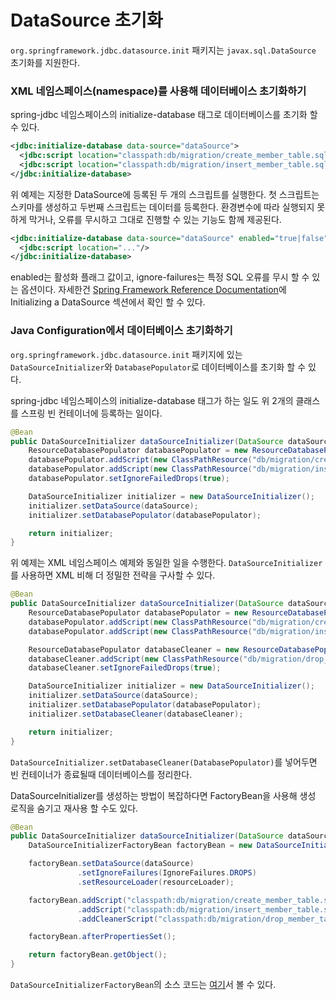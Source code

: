 DataSource 초기화
========================================

`org.springframework.jdbc.datasource.init` 패키지는 `javax.sql.DataSource` 초기화를 지원한다.


### XML 네임스페이스(namespace)를 사용해 데이터베이스 초기화하기

spring-jdbc 네임스페이스의 initialize-database 태그로 데이터베이스를 초기화 할 수 있다.

```xml
<jdbc:initialize-database data-source="dataSource">
  <jdbc:script location="classpath:db/migration/create_member_table.sql"/>
  <jdbc:script location="classpath:db/migration/insert_member_table.sql"/>
</jdbc:initialize-database>
```

위 예제는 지정한 DataSource에 등록된 두 개의 스크립트를 실행한다. 첫 스크립트는 스키마를 생성하고 두번째 스크립트는 데이터를 등록한다.
환경변수에 따라 실행되지 못하게 막거나, 오류를 무시하고 그대로 진행할 수 있는 기능도 함께 제공된다.

```xml
<jdbc:initialize-database data-source="dataSource" enabled="true|false" ignore-failures="NONE|DROPS|ALL">
  <jdbc:script location="..."/>
</jdbc:initialize-database>
```

enabled는 활성화 플래그 값이고, ignore-failures는 특정 SQL 오류를 무시 할 수 있는 옵션이다.
자세한건 [Spring Framework Reference Documentation](http://docs.spring.io/spring/docs/4.0.2.RELEASE/spring-framework-reference/htmlsingle)에 Initializing a DataSource 섹션에서 확인 할 수 있다.


### Java Configuration에서 데이터베이스 초기화하기

`org.springframework.jdbc.datasource.init` 패키지에 있는 `DataSourceInitializer`와 `DatabasePopulator`로 데이터베이스를 초기화 할 수 있다.

spring-jdbc 네임스페이스의 initialize-database 태그가 하는 일도 위 2개의 클래스를 스프링 빈 컨테이너에 등록하는 일이다.

```java
@Bean
public DataSourceInitializer dataSourceInitializer(DataSource dataSource) {
    ResourceDatabasePopulator databasePopulator = new ResourceDatabasePopulator();
    databasePopulator.addScript(new ClassPathResource("db/migration/create_member_table.sql"));
    databasePopulator.addScript(new ClassPathResource("db/migration/insert_member_table.sql"));
    databasePopulator.setIgnoreFailedDrops(true);

    DataSourceInitializer initializer = new DataSourceInitializer();
    initializer.setDataSource(dataSource);
    initializer.setDatabasePopulator(databasePopulator);

    return initializer;
}
```

위 예제는 XML 네임스페이스 예제와 동일한 일을 수행한다. `DataSourceInitializer`를 사용하면 XML 비해 더 정밀한 전략을 구사할 수 있다.

```java
@Bean
public DataSourceInitializer dataSourceInitializer(DataSource dataSource) {
    ResourceDatabasePopulator databasePopulator = new ResourceDatabasePopulator();
    databasePopulator.addScript(new ClassPathResource("db/migration/create_member_table.sql"));
    databasePopulator.addScript(new ClassPathResource("db/migration/insert_member_table.sql"));

    ResourceDatabasePopulator databaseCleaner = new ResourceDatabasePopulator();
    databaseCleaner.addScript(new ClassPathResource("db/migration/drop_member_table.sql"));
    databaseCleaner.setIgnoreFailedDrops(true);

    DataSourceInitializer initializer = new DataSourceInitializer();
    initializer.setDataSource(dataSource);
    initializer.setDatabasePopulator(databasePopulator);
    initializer.setDatabaseCleaner(databaseCleaner);

    return initializer;
}
```

`DataSourceInitializer.setDatabaseCleaner(DatabasePopulator)`를 넣어두면 빈 컨테이너가 종료될때 데이터베이스를 정리한다.

DataSourceInitializer를 생성하는 방법이 복잡하다면 FactoryBean을 사용해 생성 로직을 숨기고 재사용 할 수도 있다.

```java
@Bean
public DataSourceInitializer dataSourceInitializer(DataSource dataSource, ResourceLoader resourceLoader) throws Exception {
    DataSourceInitializerFactoryBean factoryBean = new DataSourceInitializerFactoryBean();

    factoryBean.setDataSource(dataSource)
               .setIgnoreFailures(IgnoreFailures.DROPS)
               .setResourceLoader(resourceLoader);

    factoryBean.addScript("classpath:db/migration/create_member_table.sql")
               .addScript("classpath:db/migration/insert_member_table.sql")
               .addCleanerScript("classpath:db/migration/drop_member_table.sql");

    factoryBean.afterPropertiesSet();

    return factoryBean.getObject();
}
```

`DataSourceInitializerFactoryBean`의 소스 코드는 [여기](https://github.com/arawn/spring-examples/blob/master/data-access/datasource-initializer/src/main/java/spring/examples/DataSourceInitializerFactoryBean.java)서 볼 수 있다.
